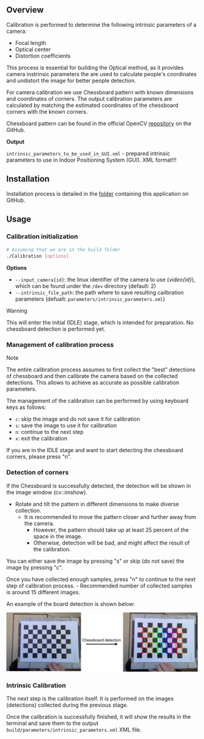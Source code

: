 ## Overview

Calibration is performed to determine the following intrinsic parameters of a camera:
  - Focal length
  - Optical center
  - Distortion coefficients

This process is essential for building the Optical method, as it provides camera instrinsic parameters the are used to calculate people's coordinates and undistort the image for better people detection.

For camera calibration we use Chessboard pattern with known dimensions and coordinates of corners. The output calibration parameters are calculated by matching the estimated coordinates of the chessboard corners with the known corners.

Chessboard pattern can be found in the official OpenCV [repository](https://github.com/opencv/opencv/blob/4.x/doc/pattern.png) on the GitHub.

**Output**

  `intrinsic_parameters_to_be_used_in_GUI.xml` - prepared intrinsic parameters to use in Indoor Positioning System (GUI). XML format!!!

## Installation

  Installation process is detailed in the [folder](/Implementation/Camera%20Intrinsic%20Calibration%20(Optical)/) containing this application on GitHub.

## Usage

### Calibration initialization 

  ```sh
  # Assuming that we are in the build folder
  ./Calibration [options]
  ```

  **Options**
  - `--input_camera{id}`: the linux identifier of the camera to use (*video{id}*), which can be found under the `/dev` directory (default: 2)
  - `--intrinsic_file_path`: the path where to save resulting cailbration parameters (defualt: `parameters/intrinsic_parameters.xml`)

  > [!Warning]
  > This will enter the initial (IDLE) stage, which is intended for preparation. No chessboard detection is performed yet.


### Management of calibration process

  > [!Note]
  > The entire calibration process assumes to first collect the "best" detections of chessboard and then calibrate the camera based on the collected detections. This allows to achieve as accurate as possible calibration parameters.

  The management of the calibration can be performed by using keyboard keys as follows:

  - `c`: skip the image and do not save it for calibration
  - `s`: save the image to use it for calibration
  - `n`: continue to the next step
  - `x`: exit the calibration


  If you are in the IDLE stage and want to start detecting the chessboard corners, please press "n".

### Detection of corners

  If the Chessboard is successfully detected, the detection will be shown in the image window (cv::imshow).
  - Rotate and tilt the pattern in different dimensions to make diverse collection.
    - It is recommended to move the pattern closer and further away from the camera. 
      - However, the pattern should take up at least 25 percent of the space in the image.
      - Otherwise, detection will be bad, and might affect the result of the calibration.

  You can either save the image by pressing "s" or skip (do not save) the image by pressing "c".
    
  Once you have collected enough samples, press "n" to continue to the next step of calibration process.
    - Recommended number of collected samples is around 15 different images.

  An example of the board detection is shown below:

  ![Camera calibration](https://github.com/Razyapoo/Thesis-Documentation/blob/master/Archive/Documentation/Images%20for%20wiki/chessboard_detection.png)

### Intrinsic Calibration

  The next step is the calibration itself. It is performed on the images (detections) collected during the previous stage.

  Once the calibration is successfully finished, it will show the results in the terminal and save them to the output `build/parameters/intrinsic_parameters.xml` XML file.


